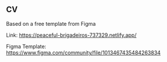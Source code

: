 ## CV

Based on a free template from Figma

Link: https://peaceful-brigadeiros-737329.netlify.app/

Figma Template: https://www.figma.com/community/file/1013467435484263834
